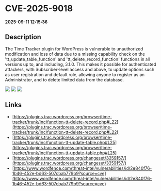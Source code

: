# CVE-2025-9018

**2025-09-11 12:15:36**

## Description
The Time Tracker plugin for WordPress is vulnerable to unauthorized modification and loss of data due to a missing capability check on the 'tt_update_table_function' and 'tt_delete_record_function' functions in all versions up to, and including, 3.1.0. This makes it possible for authenticated attackers, with Subscriber-level access and above, to update options such as user registration and default role, allowing anyone to register as an Administrator, and to delete limited data from the database.

![](https://img.shields.io/static/v1?label=Score&message=8.8&color=red)
![](https://img.shields.io/static/v1?label=Severity&message=HIGH&color=red)
![](https://img.shields.io/static/v1?label=CWE&message=Auth&color=green)

## Links
- [https://plugins.trac.wordpress.org/browser/time-tracker/trunk/inc/function-tt-delete-record.php#L22](https://plugins.trac.wordpress.org/browser/time-tracker/trunk/inc/function-tt-delete-record.php#L22)
- [https://plugins.trac.wordpress.org/browser/time-tracker/trunk/inc/function-tt-update-table.php#L25](https://plugins.trac.wordpress.org/browser/time-tracker/trunk/inc/function-tt-update-table.php#L25)
- [https://plugins.trac.wordpress.org/changeset/3359157/](https://plugins.trac.wordpress.org/changeset/3359157/)
- [https://www.wordfence.com/threat-intel/vulnerabilities/id/2e840f76-1b46-452e-bd63-507cbab779b9?source=cve](https://www.wordfence.com/threat-intel/vulnerabilities/id/2e840f76-1b46-452e-bd63-507cbab779b9?source=cve)
